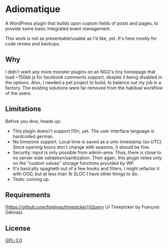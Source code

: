Adiomatique
===========

A WordPress plugin that builds upon custom fields of posts and pages, to provide some basic integrated event management.

This work is not as presentable/usable as I'd like, yet. It's here mostly for code review and backups. 

Why
---

I didn't want any more monster plugins on an NGO's tiny homepage that load ~150kb js for facebook comments support, despite it being disabled in the options. Also, I needed a pet project to build, to balance out my job in a factory. The existing solutions were far removed from the habitual workflow of the users.


Limitations
-----------

Before you dive, heads up:

* This plugin doesn't support l10n, yet. The user interface language is hardcoded german.
* No timezone support. Local time is saved as a unix timestamp (so UTC). Since opening hours don't change with seasons, it should be fine.
* Security: input is only possible from admin-area. Thus, there is close to no server-side validation/sanitization. Then again, this plugin relies only on the "custom values" storage functions provided by WP.
* It's basically spaghetti out of a few hooks and filters. I might refactor it with OOD, but at less than 1k SLOC I have other things to do.
* Tests: coming up.

Requirements
------------
[https://github.com/fgelinas/timepicker](jQuery UI Timepicker by François Gélinas)

License
-------
[GPL-3.0](http://www.gnu.org/licenses/gpl-3.0.html)
